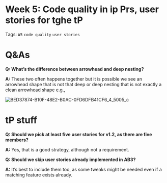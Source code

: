 # Week 5: Code quality in ip Prs, user stories for tghe tP

Tags: `W5` `code quality` `user stories`

# Q&As

**Q: What’s the difference between arrowhead and deep nesting?**

**A:** These two often happens together but it is possible we see an arrowhead shape that is not that deep or deep nesting that is not exactly a clean arrowhead shape e.g.,

![BED37874-B10F-48E2-B0AC-0FD6DFB41CF6_4_5005_c](https://github.com/Punpun1643/ay2324s1-cs2103t-tutorial-materials/assets/60144099/d7097ab3-5797-4b9c-b89d-a7635c2ea5ee)

# tP stuff
**Q: Should we pick at least five user stories for v1.2, as there are five members?**

**A:** Yes, that is a good strategy, although not a requirement.

**Q: Should we skip user stories already implemented in AB3?**

**A:** It’s best to include them too, as some tweaks might be needed even if a matching feature exists already.
